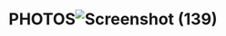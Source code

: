 # PHOTOS![Screenshot (139)](https://github.com/Bandinikhil/PHOTOS/assets/105233916/9f81d38a-fb23-4b8e-a738-926be1cbf1d6)
